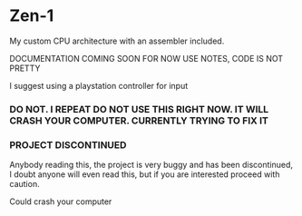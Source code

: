 # Zen-1

My custom CPU architecture with an assembler
included.

DOCUMENTATION COMING SOON
FOR NOW USE NOTES, CODE IS NOT PRETTY

I suggest using a playstation controller for
input

### DO NOT. I REPEAT DO NOT USE THIS RIGHT NOW. IT WILL CRASH YOUR COMPUTER. CURRENTLY TRYING TO FIX IT


### PROJECT DISCONTINUED
Anybody reading this, the project is very buggy
and has been discontinued, I doubt anyone
will even read this, but if you are interested
proceed with caution.

Could crash your computer